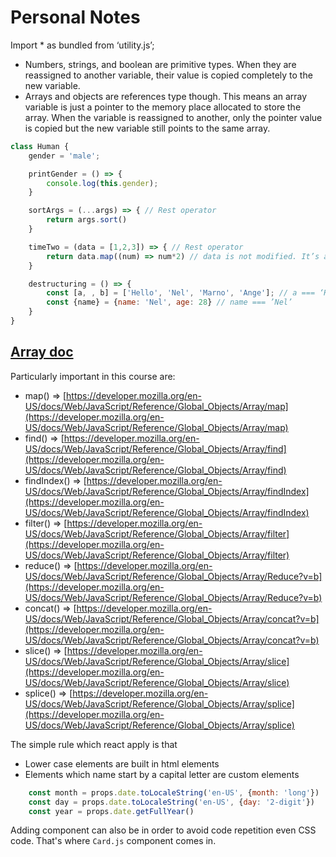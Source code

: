 # Personal Notes

Import * as bundled from ‘utility.js’;

- Numbers, strings, and boolean are primitive types. When they are reassigned to another variable, their value is copied completely to the new variable.
- Arrays and objects are references type though. This means an array variable is just a pointer to the memory place allocated to store the array. When the variable is reassigned to another, only the pointer value is copied but the new variable still points to the same array.

````javascript
class Human {
    gender = 'male';

	printGender = () => {
		console.log(this.gender);
	}

	sortArgs = (...args) => { // Rest operator
		return args.sort()
	}

	timeTwo = (data = [1,2,3]) => { // Rest operator
		return data.map((num) => num*2) // data is not modified. It’s a new array that’s is returned
	}

	destructuring = () => {
		const [a, , b] = ['Hello', 'Nel', 'Marno', 'Ange']; // a === ‘Hello’ and b === ’Marno’
		const {name} = {name: 'Nel', age: 28} // name === ’Nel’
	}
}
````

## [Array doc](https://developer.mozilla.org/en-US/docs/Web/JavaScript/Reference/Global_Objects/Array)
Particularly important in this course are:
* map() => [https://developer.mozilla.org/en-US/docs/Web/JavaScript/Reference/Global_Objects/Array/map](https://developer.mozilla.org/en-US/docs/Web/JavaScript/Reference/Global_Objects/Array/map)
* find() => [https://developer.mozilla.org/en-US/docs/Web/JavaScript/Reference/Global_Objects/Array/find](https://developer.mozilla.org/en-US/docs/Web/JavaScript/Reference/Global_Objects/Array/find)
* findIndex() => [https://developer.mozilla.org/en-US/docs/Web/JavaScript/Reference/Global_Objects/Array/findIndex](https://developer.mozilla.org/en-US/docs/Web/JavaScript/Reference/Global_Objects/Array/findIndex)
* filter() => [https://developer.mozilla.org/en-US/docs/Web/JavaScript/Reference/Global_Objects/Array/filter](https://developer.mozilla.org/en-US/docs/Web/JavaScript/Reference/Global_Objects/Array/filter)
* reduce() => [https://developer.mozilla.org/en-US/docs/Web/JavaScript/Reference/Global_Objects/Array/Reduce?v=b](https://developer.mozilla.org/en-US/docs/Web/JavaScript/Reference/Global_Objects/Array/Reduce?v=b)
* concat() => [https://developer.mozilla.org/en-US/docs/Web/JavaScript/Reference/Global_Objects/Array/concat?v=b](https://developer.mozilla.org/en-US/docs/Web/JavaScript/Reference/Global_Objects/Array/concat?v=b)
* slice() => [https://developer.mozilla.org/en-US/docs/Web/JavaScript/Reference/Global_Objects/Array/slice](https://developer.mozilla.org/en-US/docs/Web/JavaScript/Reference/Global_Objects/Array/slice)
* splice() => [https://developer.mozilla.org/en-US/docs/Web/JavaScript/Reference/Global_Objects/Array/splice](https://developer.mozilla.org/en-US/docs/Web/JavaScript/Reference/Global_Objects/Array/splice)


The simple rule which react apply is that
- Lower case elements are built in html elements
- Elements which name start by a capital letter are custom elements

`````javascript
    const month = props.date.toLocaleString('en-US', {month: 'long'})
    const day = props.date.toLocaleString('en-US', {day: '2-digit'})
    const year = props.date.getFullYear()
`````

Adding component can also be in order to avoid code repetition even CSS code. 
That's where ``Card.js`` component comes in.

